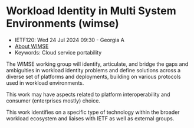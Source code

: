 # Workload Identity in Multi System Environments (wimse)

* <IETFschedule>IETF120: Wed 24 Jul 2024 09:30 - Georgia A</IETFschedule>
* [About WIMSE](https://datatracker.ietf.org/group/wimse/about/)
* Keywords: Cloud service portability


The WIMSE working group will identify, articulate, and bridge the gaps and ambiguities in workload identity problems and define solutions across a diverse set of platforms and deployments, building on various protocols used in workload environments.

This work may have aspects related to platform interoperability and consumer (enterprises mostly) choice.

This work identifies on a specific type of technology within the broader workload ecosystem and liaises with IETF as well as external groups.